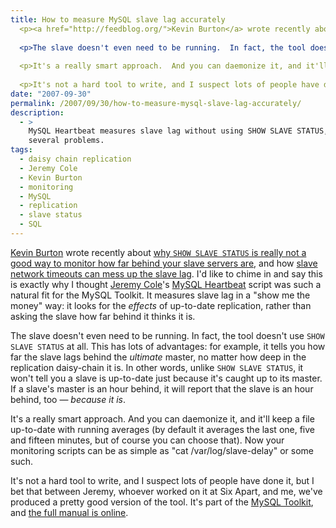```yaml
---
title: How to measure MySQL slave lag accurately
  <p><a href="http://feedblog.org/">Kevin Burton</a> wrote recently about <a href="http://feedblog.org/2007/09/29/where-does-mysql-lie-about-seconds_behind_master/">why <code>SHOW SLAVE STATUS</code> is really not a good way to monitor how far behind your slave servers are</a>, and how <a href="http://feedblog.org/2007/09/25/default-mysql-slave-network-timeouts-considered-harmful/">slave network timeouts can mess up the slave lag</a>.  I'd like to chime in and say this is exactly why I thought <a href="http://jcole.us/">Jeremy Cole</a>'s <a href="http://mysqltoolkit.sourceforge.net/">MySQL Heartbeat</a> script was such a natural fit for the MySQL Toolkit.  It measures slave lag in a "show me the money" way: it looks for the <em>effects</em> of up-to-date replication, rather than asking the slave how far behind it thinks it is.</p>
  
  <p>The slave doesn't even need to be running.  In fact, the tool doesn't use <code>SHOW SLAVE STATUS</code> at all.  This has lots of advantages: for example, it tells you how far the slave lags behind the <em>ultimate</em> master, no matter how deep in the replication daisy-chain it is.  In other words, unlike <code>SHOW SLAVE STATUS</code>, it won't tell you a slave is up-to-date just because it's caught up to its master.  If a slave's master is an hour behind, it will report that the slave is an hour behind, too -- <em>because it is</em>.</p>
  
  <p>It's a really smart approach.  And you can daemonize it, and it'll keep a file up-to-date with running averages (by default it averages the last one, five and fifteen minutes, but of course you can choose that).  Now your monitoring scripts can be as simple as "cat /var/log/slave-delay" or some such.</p>
  
  <p>It's not a hard tool to write, and I suspect lots of people have done it, but I bet that between Jeremy, whoever worked on it at Six Apart, and me, we've produced a pretty good version of the tool.  It's part of the <a href="http://mysqltoolkit.sourceforge.net/">MySQL Toolkit</a>, and <a href="http://mysqltoolkit.sourceforge.net/doc/mysql-heartbeat.html">the full manual is online</a>.</p>
date: "2007-09-30"
permalink: /2007/09/30/how-to-measure-mysql-slave-lag-accurately/
description:
  - >
    MySQL Heartbeat measures slave lag without using SHOW SLAVE STATUS, avoiding
    several problems.
tags:
  - daisy chain replication
  - Jeremy Cole
  - Kevin Burton
  - monitoring
  - MySQL
  - replication
  - slave status
  - SQL
---
```

[Kevin Burton][1] wrote recently about [why `SHOW SLAVE STATUS` is really not a good way to monitor how far behind your slave servers are][2], and how [slave network timeouts can mess up the slave lag][3]. I'd like to chime in and say this is exactly why I thought [Jeremy Cole][4]'s [MySQL Heartbeat][5] script was such a natural fit for the MySQL Toolkit. It measures slave lag in a "show me the money" way: it looks for the *effects* of up-to-date replication, rather than asking the slave how far behind it thinks it is.

The slave doesn't even need to be running. In fact, the tool doesn't use `SHOW SLAVE STATUS` at all. This has lots of advantages: for example, it tells you how far the slave lags behind the *ultimate* master, no matter how deep in the replication daisy-chain it is. In other words, unlike `SHOW SLAVE STATUS`, it won't tell you a slave is up-to-date just because it's caught up to its master. If a slave's master is an hour behind, it will report that the slave is an hour behind, too &#8212; *because it is*.

It's a really smart approach. And you can daemonize it, and it'll keep a file up-to-date with running averages (by default it averages the last one, five and fifteen minutes, but of course you can choose that). Now your monitoring scripts can be as simple as "cat /var/log/slave-delay" or some such.

It's not a hard tool to write, and I suspect lots of people have done it, but I bet that between Jeremy, whoever worked on it at Six Apart, and me, we've produced a pretty good version of the tool. It's part of the [MySQL Toolkit][5], and [the full manual is online][6].

 [1]: http://feedblog.org/
 [2]: http://feedblog.org/2007/09/29/where-does-mysql-lie-about-seconds_behind_master/
 [3]: http://feedblog.org/2007/09/25/default-mysql-slave-network-timeouts-considered-harmful/
 [4]: http://jcole.us/
 [5]: http://code.google.com/p/maatkit/
 [6]: http://code.google.com/p/maatkit/doc/mysql-heartbeat.html
